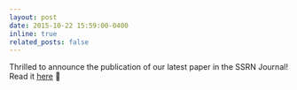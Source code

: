 ```yaml
---
layout: post
date: 2015-10-22 15:59:00-0400
inline: true
related_posts: false
---
```


Thrilled to announce the publication of our latest paper in the SSRN Journal! Read it <a href="https://www.ssrn.com/abstract=4697853">here</a> 📝